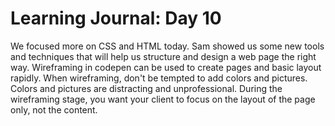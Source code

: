 # Learning Journal: Day 10

We focused more on CSS and HTML today.  Sam showed us some new tools and techniques that will help us structure and design a web page the right way. Wireframing in codepen can be used to create pages and basic layout rapidly.  When wireframing, don't be tempted to add colors and pictures.  Colors and pictures are distracting and unprofessional. During the wireframing stage, you want your client to focus on the layout of the page only, not the content.
